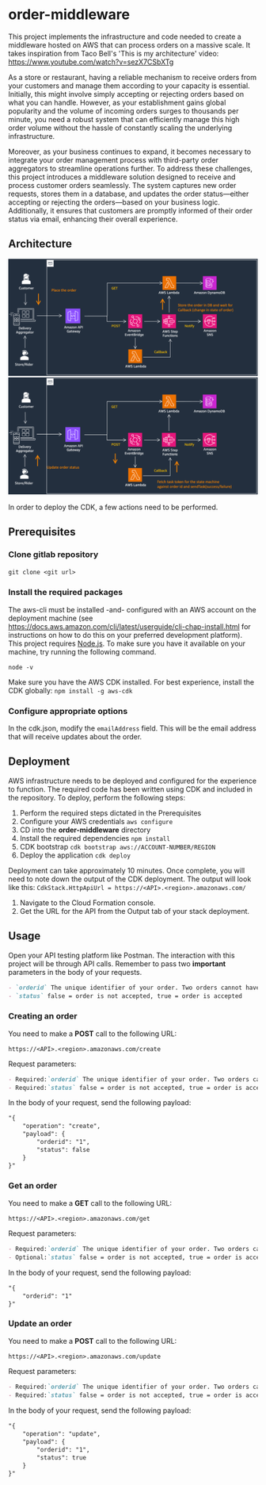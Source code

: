 # order-middleware
This project implements the infrastructure and code needed to create a middleware hosted on AWS that can process orders on a massive scale. It takes inspiration from Taco Bell's 'This is my architecture' video: https://www.youtube.com/watch?v=sezX7CSbXTg

As a store or restaurant, having a reliable mechanism to receive orders from your customers and manage them according to your capacity is essential. Initially, this might involve simply accepting or rejecting orders based on what you can handle. However, as your establishment gains global popularity and the volume of incoming orders surges to thousands per minute, you need a robust system that can efficiently manage this high order volume without the hassle of constantly scaling the underlying infrastructure.

Moreover, as your business continues to expand, it becomes necessary to integrate your order management process with third-party order aggregators to streamline operations further. To address these challenges, this project introduces a middleware solution designed to receive and process customer orders seamlessly. The system captures new order requests, stores them in a database, and updates the order status—either accepting or rejecting the orders—based on your business logic. Additionally, it ensures that customers are promptly informed of their order status via email, enhancing their overall experience.

## Architecture
![Alt text](./architecture1.png?raw=true "Architecture")
![Alt text](./architecture2.png?raw=true "Architecture")

In order to deploy the CDK, a few actions need to be performed.
## Prerequisites
### Clone gitlab repository 
`git clone <git url>`

### Install the required packages
The aws-cli must be installed -and- configured with an AWS account on the deployment machine (see https://docs.aws.amazon.com/cli/latest/userguide/cli-chap-install.html for instructions on how to do this on your preferred development platform).
This project requires [Node.js](http://nodejs.org/). To make sure you have it available on your machine, try running the following command.

```shell
node -v
```

Make sure you have the AWS CDK installed. For best experience, install the CDK globally: `npm install -g aws-cdk`

### Configure appropriate options
In the cdk.json, modify the `emailAddress` field. This will be the email address that will receive updates about the order.

## Deployment
AWS infrastructure needs to be deployed and configured for the experience to function. The required code has been written using CDK and included in the repository. To deploy, perform the following steps:

1. Perform the required steps dictated in the Prerequisites
2. Configure your AWS credentials `aws configure`
3. CD into the **order-middleware** directory
4. Install the required dependencies `npm install`
5. CDK bootstrap `cdk bootstrap aws://ACCOUNT-NUMBER/REGION`
6. Deploy the application `cdk deploy`

Deployment can take approximately 10 minutes. Once complete, you will need to note down the output of the CDK deployment. The output will look like this: 
`CdkStack.HttpApiUrl = https://<API>.<region>.amazonaws.com/`

1. Navigate to the Cloud Formation console.
2. Get the URL for the API from the Output tab of your stack deployment.

## Usage
Open your API testing platform like Postman. The interaction with this project will be through API calls. Remember to pass two **important** parameters in the body of your requests.
```markdown
- `orderid` The unique identifier of your order. Two orders cannot have the same orderid
- `status` false = order is not accepted, true = order is accepted
```

### Creating an order
You need to make a **POST** call to the following URL:
```shell
https://<API>.<region>.amazonaws.com/create
```
Request parameters:
```markdown
- Required:`orderid` The unique identifier of your order. Two orders cannot have the same orderid
- Required:`status` false = order is not accepted, true = order is accepted
```
In the body of your request, send the following payload:
```shell
"{
    "operation": "create",
    "payload": {
        "orderid": "1",
        "status": false
    }
}"
```
### Get an order
You need to make a **GET** call to the following URL:
```shell
https://<API>.<region>.amazonaws.com/get
```
Request parameters:
```markdown
- Required:`orderid` The unique identifier of your order. Two orders cannot have the same orderid
- Optional:`status` false = order is not accepted, true = order is accepted
```
In the body of your request, send the following payload:
```shell
"{
    "orderid": "1"
}"
```
### Update an order
You need to make a **POST** call to the following URL:
```shell
https://<API>.<region>.amazonaws.com/update
```
Request parameters:
```markdown
- Required:`orderid` The unique identifier of your order. Two orders cannot have the same orderid
- Required:`status` false = order is not accepted, true = order is accepted
```
In the body of your request, send the following payload:
```shell
"{
    "operation": "update",
    "payload": {
        "orderid": "1",
        "status": true
    }
}"
```